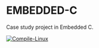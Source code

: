 # EMBEDDED-C
Case study project in Embedded C. 


[![Compile-Linux](https://github.com/Suhas-L/EMBEDDED-C/actions/workflows/compile.yml/badge.svg)](https://github.com/Suhas-L/EMBEDDED-C/actions/workflows/compile.yml)
